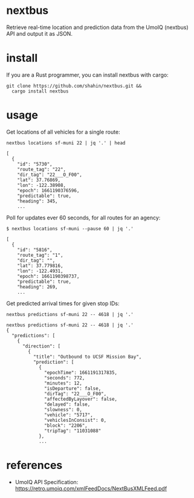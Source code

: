 nextbus
=======

Retrieve real-time location and prediction data from the UmoIQ (nextbus) API and output it as JSON.

install
=======

If you are a Rust programmer, you can install nextbus with cargo:

```
git clone https://github.com/shahin/nextbus.git &&
  cargo install nextbus
```

usage
=====

Get locations of all vehicles for a single route:
```
nextbus locations sf-muni 22 | jq '.' | head
```
```
[
  {
    "id": "5730",
    "route_tag": "22",
    "dir_tag": "22___O_F00",
    "lat": 37.76869,
    "lon": -122.38908,
    "epoch": 1661190376596,
    "predictable": true,
    "heading": 345,
    ...
```

Poll for updates ever 60 seconds, for all routes for an agency:
```
$ nextbus locations sf-muni --pause 60 | jq '.'
```
```
[
  {
    "id": "5816",
    "route_tag": "1",
    "dir_tag": "",
    "lat": 37.779816,
    "lon": -122.4931,
    "epoch": 1661190398737,
    "predictable": true,
    "heading": 269,
    ...
```

Get predicted arrival times for given stop IDs:
```
nextbus predictions sf-muni 22 -- 4618 | jq '.'
```
```
nextbus predictions sf-muni 22 -- 4618 | jq '.'
{
  "predictions": [
    {
      "direction": [
        {
          "title": "Outbound to UCSF Mission Bay",
          "prediction": [
            {
              "epochTime": 1661191317835,
              "seconds": 772,
              "minutes": 12,
              "isDeparture": false,
              "dirTag": "22___O_F00",
              "affectedByLayover": false,
              "delayed": false,
              "slowness": 0,
              "vehicle": "5717",
              "vehiclesInConsist": 0,
              "block": "2206",
              "tripTag": "11031088"
            },
            ...
```

references
==========

- UmoIQ API Specification: https://retro.umoiq.com/xmlFeedDocs/NextBusXMLFeed.pdf
